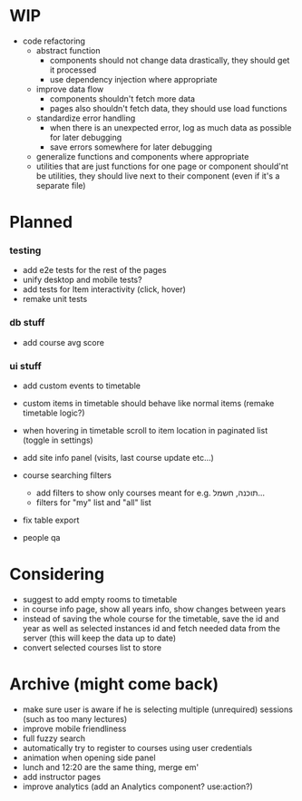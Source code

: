 # WIP

- code refactoring
  - abstract function
    - components should not change data drastically, they should get it processed
    - use dependency injection where appropriate
  - improve data flow
    - components shouldn't fetch more data
    - pages also shouldn't fetch data, they should use load functions
  - standardize error handling
    - when there is an unexpected error, log as much data as possible for later debugging
    - save errors somewhere for later debugging
  - generalize functions and components where appropriate
  - utilities that are just functions for one page or component should'nt be utilities, they should live next to their component (even if it's a separate file)

# Planned

### testing

- add e2e tests for the rest of the pages
- unify desktop and mobile tests?
- add tests for Item interactivity (click, hover)
- remake unit tests

### db stuff

- add course avg score

### ui stuff

- add custom events to timetable
- custom items in timetable should behave like normal items (remake timetable logic?)
- when hovering in timetable scroll to item location in paginated list (toggle in settings)

- add site info panel (visits, last course update etc...)
- course searching filters
  - add filters to show only courses meant for e.g. תוכנה, חשמל...
  - filters for "my" list and "all" list
- fix table export
- people qa

# Considering

- suggest to add empty rooms to timetable
- in course info page, show all years info, show changes between years
- instead of saving the whole course for the timetable, save the id and year as well as selected instances id and fetch needed data from the server (this will keep the data up to date)
- convert selected courses list to store

# Archive (might come back)

- make sure user is aware if he is selecting multiple (unrequired) sessions (such as too many lectures)
- improve mobile friendliness
- full fuzzy search
- automatically try to register to courses using user credentials
- animation when opening side panel
- lunch and 12:20 are the same thing, merge em'
- add instructor pages
- improve analytics (add an Analytics component? use:action?)
